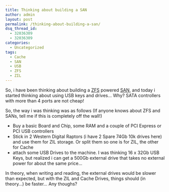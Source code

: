 ```yaml
---
title: Thinking about building a SAN
author: admin
layout: post
permalink: /thinking-about-building-a-san/
dsq_thread_id:
  - 32036309
  - 32036309
categories:
  - Uncategorized
tags:
  - Cache
  - SAN
  - USB
  - ZFS
  - ZIL
---
```

So, i have been thinking about building a [ZFS][1] powered [SAN][2], and today i started thinking about using USB keys and drives&#8230; Why? SATA controllers with more than 4 ports are not cheap!

So, the way i was thinking was as follows (If anyone knows about ZFS and SANs, tell me if this is completely off the wall!)

  * Buy a basic Board and Chip, some RAM and a couple of PCI Express or PCI USB controllers
  * Stick in 2 Western Digital Raptors (i have 2 Spare 74Gb 10k drives here) and use them for ZIL storage. Or split them so one is for ZIL, the other for Cache
  * attach some USB Drives to the machine. I was thinking 16 x 32Gb USB Keys, but realized i can get a 500Gb external drive that takes no external power for about the same price&#8230;

In theory, when writing and reading, the external drives would be slower than expected, but with the ZIL and Cache Drives, things should (in theory&#8230;) be faster&#8230; Any thoughs?

 [1]: http://en.wikipedia.org/wiki/ZFS
 [2]: http://en.wikipedia.org/wiki/Storage_area_network